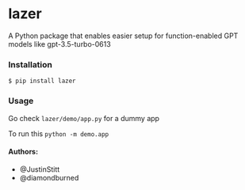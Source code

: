 # lazer

A Python package that enables easier setup for function-enabled GPT models like gpt-3.5-turbo-0613


### Installation

`$ pip install lazer`


### Usage

Go check `lazer/demo/app.py` for a dummy app

To run this `python -m demo.app`


#### Authors:

* @JustinStitt
* @diamondburned
